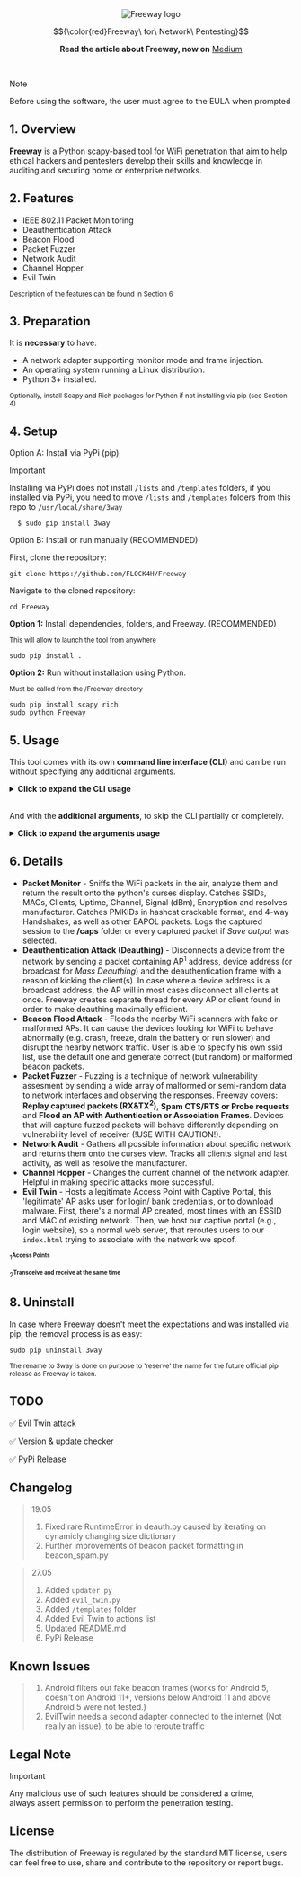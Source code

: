 <div align="center">
  <img src="https://github.com/FLOCK4H/Freeway/assets/161654571/85eb939d-0154-4767-8aab-c3a5e29b1d6f" alt="Freeway logo" />

  $${\color{red}Freeway\ for\ Network\ Pentesting}$$
</div>

<div align="center">


<strong>Read the article about Freeway, now on</strong>
<a href="https://medium.com/@flytechoriginal/freeway-for-network-pentesting-e97e69e481fc">Medium</a>
</div>
<br />

> [!NOTE]
> Before using the software, the user must agree to the EULA when prompted

<h2><strong>1. Overview</strong></h2>

**Freeway** is a Python scapy-based tool for WiFi penetration that aim to help ethical hackers and pentesters develop their skills and knowledge in auditing and securing home or enterprise networks.

<h2><strong>2. Features</strong></h2>

- IEEE 802.11 Packet Monitoring
- Deauthentication Attack
- Beacon Flood
- Packet Fuzzer
- Network Audit
- Channel Hopper
- Evil Twin

<sub>Description of the features can be found in Section 6</sub>

<h2><strong>3. Preparation</strong></h2>

It is **necessary** to have:
- A network adapter supporting monitor mode and frame injection.
- An operating system running a Linux distribution.
- Python 3+ installed.

<sub>Optionally, install Scapy and Rich packages for Python if not installing via pip (see Section 4)</sub>

<h2><strong>4. Setup</strong></h2>

Option A: Install via PyPi (pip)

> [!IMPORTANT]
> Installing via PyPi does not install `/lists` and `/templates` folders,
> if you installed via PyPi, you need to move `/lists` and `/templates` folders from this repo to `/usr/local/share/3way`

```
  $ sudo pip install 3way
```

Option B: Install or run manually (RECOMMENDED)

First, clone the repository:

    git clone https://github.com/FLOCK4H/Freeway

Navigate to the cloned repository:

    cd Freeway

<strong>Option 1:</strong> Install dependencies, folders, and Freeway. (RECOMMENDED)

<sub>This will allow to launch the tool from anywhere</sub>

    sudo pip install .

<strong>Option 2:</strong> Run without installation using Python.

<sub>Must be called from the /Freeway directory</sub>

    sudo pip install scapy rich
    sudo python Freeway

<h2><strong>5. Usage</strong></h2>

This tool comes with its own **command line interface (CLI)** and can be run without specifying any additional arguments.

<details>
<summary><strong>Click to expand the CLI usage</strong></summary>
<br />

    sudo Freeway

Follow the prompt to select the network adapter (see Section 3):

![image](https://github.com/FLOCK4H/Freeway/assets/161654571/653c9304-3256-4444-8f3f-0677134c8af8)

Select the feature and parameter(s):

![image](https://github.com/FLOCK4H/Freeway/assets/161654571/2444922e-6f1b-4958-99ea-df7463b912cb)
![image](https://github.com/FLOCK4H/Freeway/assets/161654571/757b5d77-be12-4dda-a957-3c305789bba7)

</details>
<br />

And with the **additional arguments**, to skip the CLI partially or completely.

<details>
<summary><strong>Click to expand the arguments usage</strong></summary>
<br />

    sudo Freeway -i wlan2 -a monitor -p 1,2,a

<sub>'-p' is not required with '-a', e.g., this will prompt for parameters to specify in the CLI:</sub>

    sudo Freeway -i wlan2 -a deauth

**All arguments, actions, and parameters:**

<div>
<pre>
  Arguments:
  -h, --help     Show the help message. <br />
  -i, --inf      Specify the WLAN interface (e.g., wlan0, wlan1). <br />
  -a, --action   Action number or alias (e.g., 1 or monitor). <br />
  -p, --params   Parameter identifiers (e.g., 1,2,a or 3rtv, depends on action). <br />

  Actions:
  1 or monitor,
  2 or deauth,
  3 or beacon_spam,
  4 or fuzzer,
  5 or audit,
  6 or hopper,
  7 or eviltwin

  Parameters must be provided in the same format as in the CLI, specific for every action.
  To list all parameters for a given action, just provide -a argument without -p.
</pre>
</div>
</details>

<h2><strong>6. Details</strong></h2>

- **Packet Monitor** - Sniffs the WiFi packets in the air, analyze them and return the result onto the python's curses display. Catches SSIDs, MACs, Clients, Uptime, Channel, Signal (dBm), Encryption and resolves manufacturer. Catches PMKIDs in hashcat crackable format, and 4-way Handshakes, as well as other EAPOL packets. Logs the captured session to the **/caps** folder or every captured packet if _Save output_ was selected.
- **Deauthentication Attack (Deauthing)** - Disconnects a device from the network by sending a packet containing AP<sup>1</sup> address, device address (or broadcast for _Mass Deauthing_) and the deauthentication frame with a reason of kicking the client(s). In case where a device address is a broadcast address, the AP will in most cases disconnect all clients at once. Freeway creates separate thread for every AP or client found in order to make deauthing maximally efficient.
- **Beacon Flood Attack** - Floods the nearby WiFi scanners with fake or malformed APs. It can cause the devices looking for WiFi to behave abnormally (e.g. crash, freeze, drain the battery or run slower) and disrupt the nearby network traffic. User is able to specify his own ssid list, use the default one and generate correct (but random) or malformed beacon packets.
- **Packet Fuzzer** - Fuzzing is a technique of network vulnerability assesment by sending a wide array of malformed or semi-random data to network interfaces and observing the responses. Freeway covers: **Replay captured packets (RX&TX<sup>2</sup>)**, **Spam CTS/RTS or Probe requests** and **Flood an AP with Authentication or Association Frames**. Devices that will capture fuzzed packets will behave differently depending on vulnerability level of receiver (!USE WITH CAUTION!).
- **Network Audit** - Gathers all possible information about specific network and returns them onto the curses view. Tracks all clients signal and last activity, as well as resolve the manufacturer.
- **Channel Hopper** - Changes the current channel of the network adapter. Helpful in making specific attacks more successful.
- **Evil Twin** - Hosts a legitimate Access Point with Captive Portal, this 'legitimate' AP asks user for login/ bank credentials, or to download malware. First, there's a normal AP created, most times with an ESSID and MAC of existing network. Then, we host our captive portal (e.g., login website), so a normal web server, that reroutes users to our `index.html` trying to associate with the network we spoof.

<sup>1<sup>**Access Points**</sup></sup>

<sup>2<sup>**Transceive and receive at the same time**</sup></sup>

<h2><strong>8. Uninstall</strong></h2>

In case where Freeway doesn't meet the expectations and was installed via pip, the removal process is as easy:

    sudo pip uninstall 3way

<sub>The rename to 3way is done on purpose to 'reserve' the name for the future official pip release as Freeway is taken.</sub>

<h2>TODO</h2>

✅ Evil Twin attack

✅ Version & update checker

✅ PyPi Release

<h2>Changelog</h2>

> 19.05
> 1. Fixed rare RuntimeError in deauth.py caused by iterating on dynamicly changing size dictionary
> 2. Further improvements of beacon packet formatting in beacon_spam.py

> 27.05
> 1. Added `updater.py`
> 2. Added `evil_twin.py`
> 3. Added `/templates` folder
> 4. Added Evil Twin to actions list
> 5. Updated README.md
> 6. PyPi Release 

<h2>Known Issues</h2>

> 1. Android filters out fake beacon frames (works for Android 5, doesn't on Android 11+, versions below Android 11  and above Android 5 were not tested.)
> 2. EvilTwin needs a second adapter connected to the internet (Not really an issue), to be able to reroute traffic 

<h2><strong>Legal Note</strong></h2>

> [!IMPORTANT]
> Any malicious use of such features should be considered a crime, <br />
> always assert permission to perform the penetration testing.

<h2><strong>License</strong></h2>

The distribution of Freeway is regulated by the standard MIT license, users can feel free to use, share and contribute to the repository or report bugs.
